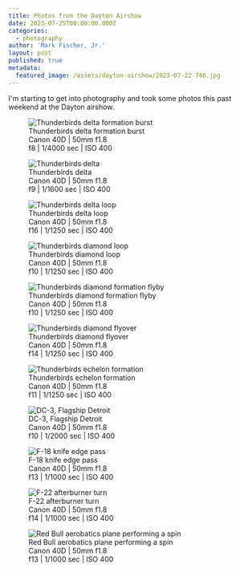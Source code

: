 ```yaml
---
title: Photos from the Dayton Airshow
date: 2023-07-25T00:00:00.000Z
categories:
  - photography
author: 'Mark Fischer, Jr.'
layout: post
published: true
metadata:
  featured_image: /assets/dayton-airshow/2023-07-22 740.jpg
---
```


I'm starting to get into photography and took some photos this past weekend at the Dayton airshow.

<figure>
<img src="https://assets.tina.io/7fc65719-80f5-4e2c-8667-53d5b6bc56ec/dayton-airshow/2023-07-22 750.jpg" alt="Thunderbirds delta formation burst">
<figcaption>
Thunderbirds delta formation burst<br>
Canon 40D | 50mm f1.8<br>
f8 | 1/4000 sec | ISO 400
</figcaption>
</figure>

<figure>
<img src="https://assets.tina.io/7fc65719-80f5-4e2c-8667-53d5b6bc56ec/dayton-airshow/2023-07-22 740.jpg" alt="Thunderbirds delta">
<figcaption>
Thunderbirds delta<br>
Canon 40D | 50mm f1.8<br>
f9 | 1/1600 sec | ISO 400
</figcaption>
</figure>

<figure>
<img src="https://assets.tina.io/7fc65719-80f5-4e2c-8667-53d5b6bc56ec/dayton-airshow/2023-07-22 712.jpg" alt="Thunderbirds delta loop">
<figcaption>
Thunderbirds delta loop<br>
Canon 40D | 50mm f1.8<br>
f16 | 1/1250 sec | ISO 400
</figcaption>
</figure>

<figure>
<img src="https://assets.tina.io/7fc65719-80f5-4e2c-8667-53d5b6bc56ec/dayton-airshow/2023-07-22 482_01.jpg" alt="Thunderbirds diamond loop">
<figcaption>
Thunderbirds diamond loop<br>
Canon 40D | 50mm f1.8<br>
f10 | 1/1250 sec | ISO 400
</figcaption>
</figure>

<figure>
<img src="https://assets.tina.io/7fc65719-80f5-4e2c-8667-53d5b6bc56ec/dayton-airshow/2023-07-22 531_01.jpg" alt="Thunderbirds diamond formation flyby">
<figcaption>
Thunderbirds diamond formation flyby<br>
Canon 40D | 50mm f1.8<br>
f10 | 1/1250 sec | ISO 400
</figcaption>
</figure>

<figure>
<img src="https://assets.tina.io/7fc65719-80f5-4e2c-8667-53d5b6bc56ec/dayton-airshow/2023-07-22 655.jpg" alt="Thunderbirds diamond flyover">
<figcaption>
Thunderbirds diamond flyover<br>
Canon 40D | 50mm f1.8<br>
f14 | 1/1250 sec | ISO 400
</figcaption>
</figure>

<figure>
<img src="https://assets.tina.io/7fc65719-80f5-4e2c-8667-53d5b6bc56ec/dayton-airshow/2023-07-22 501_01.jpg" alt="Thunderbirds echelon formation">
<figcaption>
Thunderbirds echelon formation<br>
Canon 40D | 50mm f1.8<br>
f11 | 1/1250 sec | ISO 400
</figcaption>
</figure>

<figure>
<img src="https://assets.tina.io/7fc65719-80f5-4e2c-8667-53d5b6bc56ec/dayton-airshow/2023-07-22 075.jpg" alt="DC-3, Flagship Detroit">
<figcaption>
DC-3, Flagship Detroit<br>
Canon 40D | 50mm f1.8<br>
f10 | 1/2000 sec | ISO 400
</figcaption>
</figure>

<figure>
<img src="https://assets.tina.io/7fc65719-80f5-4e2c-8667-53d5b6bc56ec/dayton-airshow/2023-07-22 079.jpg" alt="F-18 knife edge pass">
<figcaption>
F-18 knife edge pass<br>
Canon 40D | 50mm f1.8<br>
f13 | 1/1000 sec | ISO 400
</figcaption>
</figure>

<figure>
<img src="https://assets.tina.io/7fc65719-80f5-4e2c-8667-53d5b6bc56ec/dayton-airshow/2023-07-22 315.jpg" alt="F-22 afterburner turn">
<figcaption>
F-22 afterburner turn<br>
Canon 40D | 50mm f1.8<br>
f14 | 1/1000 sec | ISO 400
</figcaption>
</figure>

<figure>
<img src="https://assets.tina.io/7fc65719-80f5-4e2c-8667-53d5b6bc56ec/dayton-airshow/2023-07-22 005.jpg" alt="Red Bull aerobatics plane performing a spin">
<figcaption>
Red Bull aerobatics plane performing a spin<br>
Canon 40D | 50mm f1.8<br>
f13 | 1/1000 sec | ISO 400
</figcaption>
</figure>

